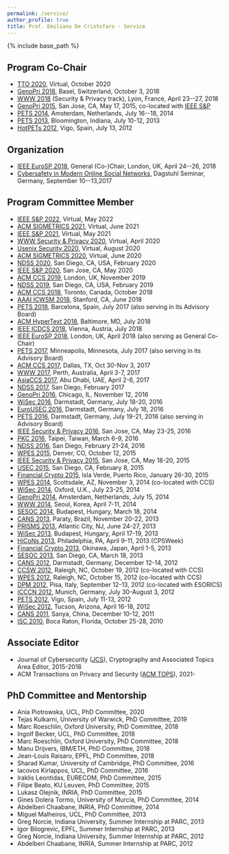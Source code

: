```yaml
---
permalink: /service/
author_profile: true
title: Prof. Emiliano De Cristofaro - Service
---
```


{% include base_path %}

## Program Co-Chair

-   [TTO 2020](http://truthandtrustonline.com/), Virtual, October 2020
-   [GenoPri 2018](https://www.genopri.org/), Basel, Switzerland, October 3, 2018
-   [WWW 2018](http://www2018.thewebconf.org/) (Security & Privacy track), Lyon, France, April 23--27, 2018
-   [GenoPri 2015](http://2015.genopri.org/), San Jose, CA, May 17, 2015, co-located with [IEEE S&P](http://www.ieee-security.org/TC/SP2015/)
-   [PETS 2014](http://petsymposium.org/2014), Amsterdam, Netherlands, July 16--18, 2014
-   [PETS 2013](http://petsymposium.org/), Bloomington, Indiana, July 10-12, 2013
-   [HotPETs 2012](http://petsymposium.org/2012/hotpets.php), Vigo, Spain, July 13, 2012

## Organization

-   [IEEE EuroSP 2018](https://www.ieee-security.org/TC/EuroSP2018/), General (Co-)Chair, London, UK, April 24--26, 2018
-   [Cybersafety in Modern Online Social Networks](https://www.dagstuhl.de/en/program/calendar/semhp/?semnr=17372), Dagstuhl Seminar, Germany, September 10--13,2017

## Program Committee Member
-	[IEEE S&P 2022](https://www.ieee-security.org/TC/SP2022/), Virtual, May 2022
-   [ACM SIGMETRICS 2021](http://www.sigmetrics.org/sigmetrics2021/), Virtual, June 2021
-	[IEEE S&P 2021](https://www.ieee-security.org/TC/SP2021/), Virtual, May 2021
-	[WWW Security & Privacy 2020](https://www2020.thewebconf.org/), Virtual, April 2020  
-   [Usenix Security 2020](https://www.usenix.org/conference/usenixsecurity20), Virtual, August 2020
-   [ACM SIGMETRICS 2020](http://www.sigmetrics.org/sigmetrics2020/), Virtual, June 2020
-   [NDSS 2020](https://www.ndss-symposium.org/ndss2020/), San Diego, CA, USA, February 2020
-   [IEEE S&P 2020](https://www.ieee-security.org/TC/SP2020/), San Jose, CA, May 2020
-   [ACM CCS 2019](https://www.sigsac.org/ccs/CCS2019/), London, UK, November 2019
-   [NDSS 2019](https://www.ndss-symposium.org/ndss2019/), San Diego, CA, USA, February 2019
-   [ACM CCS 2018](https://www.sigsac.org/ccs/CCS2018/program-committee/), Toronto, Canada, October 2018
-   [AAAI ICWSM 2018](http://www.icwsm.org/2018/index.php), Stanford, CA, June 2018
-   [PETS 2018](https://petsymposium.org/), Barcelona, Spain, July 2017 (also serving in its Advisory Board)
-   [ACM HyperText 2018](https://ht.acm.org/ht2018/), Baltimore, MD, July 2018
-   [IEEE ICDCS 2018](http://icdcs2018.ocg.at/), Vienna, Austria, July 2018
-   [IEEE EuroSP 2018](https://www.ieee-security.org/TC/EuroSP2018/), London, UK, April 2018 (also serving as General Co-Chair)
-   [PETS 2017](https://petsymposium.org/), Minneapolis, Minnesota, July 2017 (also serving in its Advisory Board)
-   [ACM CCS 2017](http://www.sigsac.org/ccs/CCS2017/), Dallas, TX, Oct 30-Nov 3, 2017
-   [WWW 2017](http://www.www2017.com.au/), Perth, Australia, April 3-7, 2017
-   [AsiaCCS 2017](http://asiaccs2017.com/), Abu Dhabi, UAE, April 2-6, 2017
-   [NDSS 2017](https://www.internetsociety.org/events/ndss-symposium-2017), San Diego, February 2017
-   [GenoPri 2016](http://2016.genopri.org/), Chicago, IL, November 12, 2016
-   [WiSec 2016](http://www.sigsac.org/wisec/WiSec2016/), Darmstadt, Germany, July 18-20, 2016
-   [EuroUSEC 2016](https://eurousec.secuso.org/2016/), Darmstadt, Germany, July 18, 2016
-   [PETS 2016](https://petsymposium.org/), Darmstadt, Germany, July 19-21, 2016 (also serving in Advisory Board)
-   [IEEE Security & Privacy 2016](http://www.ieee-security.org/TC/SP2016/), San Jose, CA, May 23-25, 2016
-   [PKC 2016](http://troll.iis.sinica.edu.tw/pkc16/), Taipei, Taiwan, March 6-9, 2016
-   [NDSS 2016](https://www.internetsociety.org/events/ndss-symposium-2016), San Diego, February 21-24, 2016
-   [WPES 2015](https://wpes15.cs.umn.edu/), Denver, CO, October 12, 2015
-   [IEEE Security & Privacy 2015](http://www.ieee-security.org/TC/SP2015/), San Jose, CA, May 18-20, 2015
-   [USEC 2015](http://www.internetsociety.org/events/ndss-symposium-2015/usec-workshop-call-papers), San Diego, CA, February 8, 2015
-   [Financial Crypto 2015](http://fc15.ifca.ai/), Isla Verde, Puerto Rico, January 26-30, 2015
-   [WPES 2014](https://www.cylab.cmu.edu/news_events/events/wpes2014/), Scottsdale, AZ, November 3, 2014 (co-located with CCS)
-   [WiSec 2014](http://sigsac.hosting.acm.org/wisec/WiSec2014/), Oxford, U.K., July 23-25, 2014
-   [GenoPri 2014](https://genomeprivacy.org/workshop), Amsterdam, Netherlands, July 15, 2014
-   [WWW 2014](http://www2014.wwwconference.org/), Seoul, Korea, April 7-11, 2014
-   [SESOC 2014](http://www.sesoc.org/), Budapest, Hungary, March 18, 2014
-   [CANS 2013](http://www.ic.unicamp.br/cans2013/), Paraty, Brazil, November 20-22, 2013
-   [PRISMS 2013](http://www.gws2013.org/prisms/), Atlantic City, NJ, June 24-27, 2013
-   [WiSec 2013](http://www.sigsac.org/wisec/WiSec2013/), Budapest, Hungary, April 17-19, 2013
-   [HiCoNs 2013](http://www.hi-cons.org/), Philadelphia, PA, April 9-11, 2013 (CPSWeek)
-   [Financial Crypto 2013](http://fc13.ifca.ai/), Okinawa, Japan, April 1-5, 2013
-   [SESOC 2013](http://www.sesoc.org/), San Diego, CA, March 18, 2013
-   [CANS 2012](http://cans2012.cased.de/), Darmstadt, Germany, December 12-14, 2012
-   [CCSW 2012](http://crypto.cs.stonybrook.edu/ccsw12/), Raleigh, NC, October 19, 2012 (co-located with CCS)
-   [WPES 2012](http://hatswitch.org/wpes2012/), Raleigh, NC, October 15, 2012 (co-located with CCS)
-   [DPM 2012](http://www-ma4.upc.edu/DPM2012/), Pisa, Italy, September 12-13, 2012 (co-located with ESORICS)
-   [ICCCN 2012](http://www.icccn.org/icccn12/), Munich, Germany, July 30-August 3, 2012
-   [PETS 2012](http://www.petsymposium.org/2012), Vigo, Spain, July 11-13, 2012
-   [WiSec 2012](http://www.sigsac.org/wisec/WiSec2012/), Tucson, Arizona, April 16-18, 2012
-   [CANS 2011](http://www.infosec.sdu.edu.cn/cans2011/), Sanya, China, December 10-12, 2011
-   [ISC 2010](http://math.fau.edu/~isc2010/), Boca Raton, Florida, October 25-28, 2010

## Associate Editor

-   Journal of Cybersecurity ([JCS](http://cybersecurity.oxfordjournals.org/)), Cryptography and Associated Topics Area Editor, 2015-2018
-   ACM Transactions on Privacy and Security ([ACM TOPS](https://dl.acm.org/journal/tops)), 2021-


## PhD Committee and Mentorship

-   Ania Piotrowska, UCL, PhD Committee, 2020
-   Tejas Kulkarni, University of Warwick, PhD Committee, 2019
-   Marc Roeschlin, Oxford University, PhD Committee, 2018
-   Ingolf Becker, UCL, PhD Committee, 2018
-   Marc Roeschlin, Oxford University, PhD Committee, 2018
-   Manu Drijvers, IBM/ETH, PhD Committee, 2018
-   Jean-Louis Raisaro, EPFL, PhD Committee, 2018
-   Sharad Kumar, University of Cambridge, PhD Committee, 2016
-   Iacovos Kirlappos, UCL, PhD Committee, 2016
-   Iraklis Leontidas, EURECOM, PhD Committee, 2015
-   Filipe Beato, KU Leuven, PhD Committee, 2015
-   Lukasz Olejnik, INRIA, PhD Committee, 2015
-   Gines Dolera Tormo, University of Murcia, PhD Committee, 2014
-   Abdelberi Chaabane, INRIA, PhD Committee, 2014
-   Miguel Malheiros, UCL, PhD Committee, 2013
-   Greg Norcie, Indiana University, Summer Internship at PARC, 2013
-   Igor Bilogrevic, EPFL, Summer Internship at PARC, 2013
-   Greg Norcie, Indiana University, Summer Internship at PARC, 2012
-   Abdelberi Chaabane, INRIA, Summer Internship at PARC, 2012    